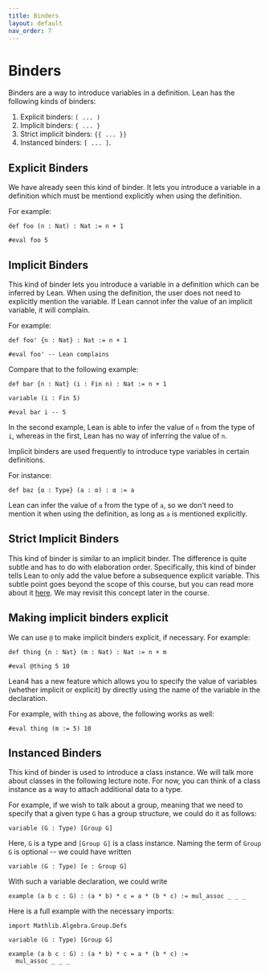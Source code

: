 ```yaml
---
title: Binders
layout: default
nav_order: 7
---
```


# Binders

Binders are a way to introduce variables in a definition.
Lean has the following kinds of binders:
1. Explicit binders: `( ... )`
2. Implicit binders: `{ ... }`
3. Strict implicit binders: `{{ ... }}`
4. Instanced binders: `[ ... ]`. 

## Explicit Binders

We have already seen this kind of binder.
It lets you introduce a variable in a definition which must be mentiond explicitly when using the definition.

For example:
```lean
def foo (n : Nat) : Nat := n + 1

#eval foo 5
```

## Implicit Binders

This kind of binder lets you introduce a variable in a definition which can be inferred by Lean.
When using the definition, the user does not need to explicitly mention the variable.
If Lean cannot infer the value of an implicit variable, it will complain.

For example:
```lean
def foo' {n : Nat} : Nat := n + 1

#eval foo' -- Lean complains
```

Compare that to the following example:
```lean
def bar {n : Nat} (i : Fin n) : Nat := n + 1

variable (i : Fin 5)

#eval bar i -- 5
```

In the second example, Lean is able to infer the value of `n` from the type of `i`, whereas in the first, Lean has no way of inferring the value of `n`.

Implicit binders are used frequently to introduce type variables in certain definitions.

For instance:
```lean
def baz {α : Type} (a : α) : α := a
```

Lean can infer the value of `α` from the type of `a`, so we don't need to mention it when using the definition, as long as `a` is mentioned explicitly.


## Strict Implicit Binders

This kind of binder is similar to an implicit binder.
The difference is quite subtle and has to do with elaboration order.
Specifically, this kind of binder tells Lean to only add the value before a subsequence explicit variable. 
This subtle point goes beyond the scope of this course, but you can read more about it [here](https://lean-lang.org/theorem_proving_in_lean4/interacting_with_lean.html?highlight=binder#more-on-implicit-arguments).
We may revisit this concept later in the course.

## Making implicit binders explicit

We can use `@` to make implicit binders explicit, if necessary.
For example:
```lean
def thing {n : Nat} (m : Nat) : Nat := n + m

#eval @thing 5 10
```

Lean4 has a new feature which allows you to specify the value of variables (whether implicit or explicit) by directly using the name of the variable in the declaration.

For example, with `thing` as above, the following works as well:
```lean
#eval thing (m := 5) 10
```

## Instanced Binders

This kind of binder is used to introduce a class instance.
We will talk more about classes in the following lecture note.
For now, you can think of a class instance as a way to attach additional data to a type.

For example, if we wish to talk about a group, meaning that we need to specify that a given type `G` has a group structure, we could do it as follows:

```lean
variable (G : Type) [Group G]
```

Here, `G` is a type and `[Group G]` is a class instance.
Naming the term of `Group G` is optional -- we could have written
```lean
variable (G : Type) [e : Group G]
```

With such a variable declaration, we could write
```lean
example (a b c : G) : (a * b) * c = a * (b * c) := mul_assoc _ _ _
```

Here is a full example with the necessary imports:
```lean
import Mathlib.Algebra.Group.Defs

variable (G : Type) [Group G]

example (a b c : G) : (a * b) * c = a * (b * c) := 
  mul_assoc _ _ _
```
